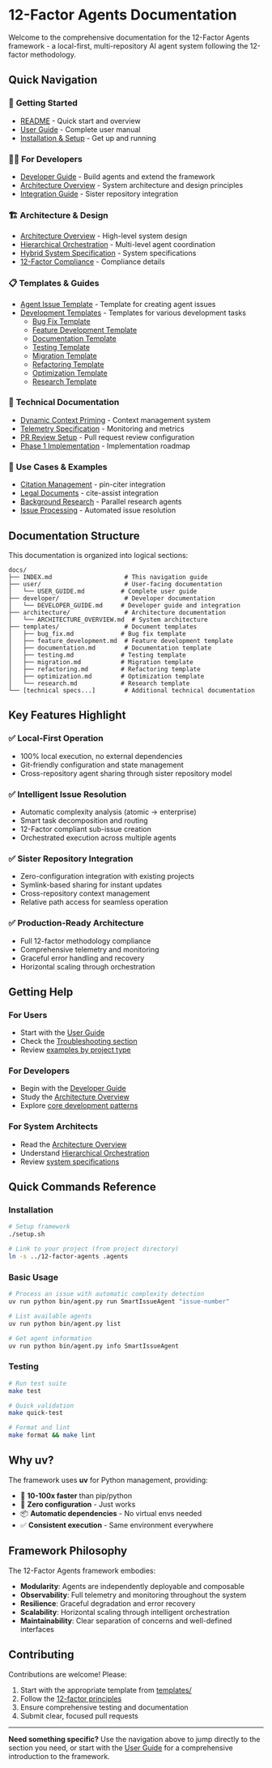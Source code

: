 # 12-Factor Agents Documentation

Welcome to the comprehensive documentation for the 12-Factor Agents framework - a local-first, multi-repository AI agent system following the 12-factor methodology.

## Quick Navigation

### 🚀 **Getting Started**
- [README](../README.md) - Quick start and overview
- [User Guide](user/USER_GUIDE.md) - Complete user manual
- [Installation & Setup](user/USER_GUIDE.md#installation) - Get up and running

### 👩‍💻 **For Developers**
- [Developer Guide](developer/DEVELOPER_GUIDE.md) - Build agents and extend the framework
- [Architecture Overview](architecture/ARCHITECTURE_OVERVIEW.md) - System architecture and design principles
- [Integration Guide](developer/DEVELOPER_GUIDE.md#sister-repository-integration) - Sister repository integration

### 🏗️ **Architecture & Design**
- [Architecture Overview](architecture/ARCHITECTURE_OVERVIEW.md) - High-level system design
- [Hierarchical Orchestration](HIERARCHICAL-ORCHESTRATION.md) - Multi-level agent coordination
- [Hybrid System Specification](HYBRID_SYSTEM_SPECIFICATION.md) - System specifications
- [12-Factor Compliance](architecture/ARCHITECTURE_OVERVIEW.md#12-factor-compliance) - Compliance details

### 📋 **Templates & Guides**
- [Agent Issue Template](AGENT-ISSUE-TEMPLATE.md) - Template for creating agent issues
- [Development Templates](templates/) - Templates for various development tasks
  - [Bug Fix Template](templates/bug_fix.md)
  - [Feature Development Template](templates/feature_development.md)
  - [Documentation Template](templates/documentation.md)
  - [Testing Template](templates/testing.md)
  - [Migration Template](templates/migration.md)
  - [Refactoring Template](templates/refactoring.md)
  - [Optimization Template](templates/optimization.md)
  - [Research Template](templates/research.md)

### 🔧 **Technical Documentation**
- [Dynamic Context Priming](DYNAMIC-CONTEXT-PRIMING.md) - Context management system
- [Telemetry Specification](TELEMETRY_SPEC.md) - Monitoring and metrics
- [PR Review Setup](PR_REVIEW_SETUP.md) - Pull request review configuration
- [Phase 1 Implementation](PHASE_1_IMPLEMENTATION.md) - Implementation roadmap

### 🎯 **Use Cases & Examples**
- [Citation Management](user/USER_GUIDE.md#real-world-example-for-pin-citer) - pin-citer integration
- [Legal Documents](user/USER_GUIDE.md#real-world-example-for-cite-assist) - cite-assist integration
- [Background Research](user/USER_GUIDE.md#background-research-agents) - Parallel research agents
- [Issue Processing](user/USER_GUIDE.md#real-examples-by-complexity) - Automated issue resolution

## Documentation Structure

This documentation is organized into logical sections:

```
docs/
├── INDEX.md                    # This navigation guide
├── user/                       # User-facing documentation
│   └── USER_GUIDE.md          # Complete user guide
├── developer/                  # Developer documentation
│   └── DEVELOPER_GUIDE.md     # Developer guide and integration
├── architecture/               # Architecture documentation
│   └── ARCHITECTURE_OVERVIEW.md  # System architecture
├── templates/                  # Document templates
│   ├── bug_fix.md             # Bug fix template
│   ├── feature_development.md  # Feature development template
│   ├── documentation.md        # Documentation template
│   ├── testing.md             # Testing template
│   ├── migration.md           # Migration template
│   ├── refactoring.md         # Refactoring template
│   ├── optimization.md        # Optimization template
│   └── research.md            # Research template
└── [technical specs...]        # Additional technical documentation
```

## Key Features Highlight

### ✅ **Local-First Operation**
- 100% local execution, no external dependencies
- Git-friendly configuration and state management
- Cross-repository agent sharing through sister repository model

### ✅ **Intelligent Issue Resolution**
- Automatic complexity analysis (atomic → enterprise)
- Smart task decomposition and routing
- 12-Factor compliant sub-issue creation
- Orchestrated execution across multiple agents

### ✅ **Sister Repository Integration**
- Zero-configuration integration with existing projects
- Symlink-based sharing for instant updates
- Cross-repository context management
- Relative path access for seamless operation

### ✅ **Production-Ready Architecture**
- Full 12-factor methodology compliance
- Comprehensive telemetry and monitoring
- Graceful error handling and recovery
- Horizontal scaling through orchestration

## Getting Help

### For Users
- Start with the [User Guide](user/USER_GUIDE.md)
- Check the [Troubleshooting section](user/USER_GUIDE.md#troubleshooting)
- Review [examples by project type](user/USER_GUIDE.md#examples-by-project-type)

### For Developers
- Begin with the [Developer Guide](developer/DEVELOPER_GUIDE.md)
- Study the [Architecture Overview](architecture/ARCHITECTURE_OVERVIEW.md)
- Explore [core development patterns](developer/DEVELOPER_GUIDE.md#core-development-patterns)

### For System Architects
- Read the [Architecture Overview](architecture/ARCHITECTURE_OVERVIEW.md)
- Understand [Hierarchical Orchestration](HIERARCHICAL-ORCHESTRATION.md)
- Review [system specifications](HYBRID_SYSTEM_SPECIFICATION.md)

## Quick Commands Reference

### Installation
```bash
# Setup framework
./setup.sh

# Link to your project (from project directory)
ln -s ../12-factor-agents .agents
```

### Basic Usage
```bash
# Process an issue with automatic complexity detection
uv run python bin/agent.py run SmartIssueAgent "issue-number"

# List available agents
uv run python bin/agent.py list

# Get agent information
uv run python bin/agent.py info SmartIssueAgent
```

### Testing
```bash
# Run test suite
make test

# Quick validation
make quick-test

# Format and lint
make format && make lint
```

## Why uv?

The framework uses **uv** for Python management, providing:
- 🚀 **10-100x faster** than pip/python
- 🔧 **Zero configuration** - Just works
- 📦 **Automatic dependencies** - No virtual envs needed
- ✅ **Consistent execution** - Same environment everywhere

## Framework Philosophy

The 12-Factor Agents framework embodies:

- **Modularity**: Agents are independently deployable and composable
- **Observability**: Full telemetry and monitoring throughout the system
- **Resilience**: Graceful degradation and error recovery
- **Scalability**: Horizontal scaling through intelligent orchestration
- **Maintainability**: Clear separation of concerns and well-defined interfaces

## Contributing

Contributions are welcome! Please:

1. Start with the appropriate template from [templates/](templates/)
2. Follow the [12-factor principles](architecture/ARCHITECTURE_OVERVIEW.md#12-factor-compliance)
3. Ensure comprehensive testing and documentation
4. Submit clear, focused pull requests

---

**Need something specific?** Use the navigation above to jump directly to the section you need, or start with the [User Guide](user/USER_GUIDE.md) for a comprehensive introduction to the framework.